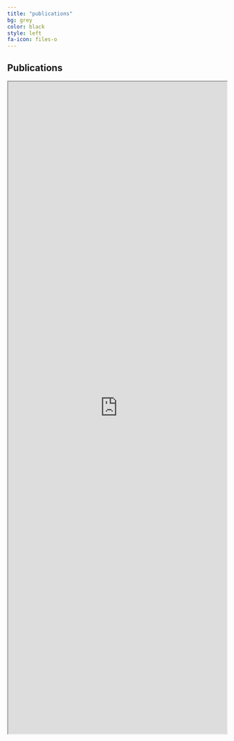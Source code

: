 ```yaml
---
title: "publications"
bg: grey
color: black
style: left
fa-icon: files-o
---
```


## Publications
<iframe src="http://bibbase.org/show?bib=http%3A%2F%2Fcap-csail.github.io%2F%2Ffiles%2Fcap_pubs.bib&msg=embed" width="100%"  height="1500" ></iframe>
